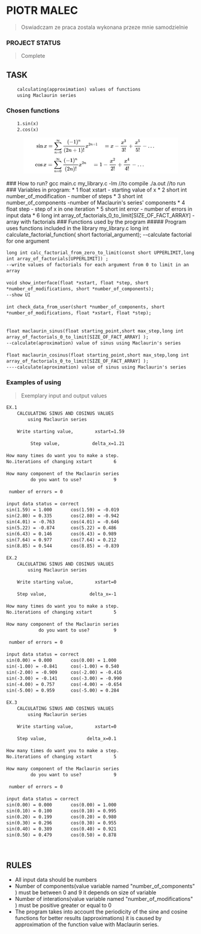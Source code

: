 # PIOTR MALEC
> Oswiadczam ze praca zostala wykonana przeze mnie samodzielnie
### PROJECT STATUS 
> Complete 
## TASK 
        calculating(approximation) values of functions 
        using Maclaurin series
 ### Chosen functions

        1.sin(x)
        2.cos(x)
	
  <p align="center">
  <img src="sin-cos.png">
</p>
### How to run?
     gcc main.c my_library.c -lm  //to compile
     ./a.out 		          //to run
### Variables in program:
	* 1 float xstart - starting value of x
	* 2 short int number_of_modification - number of steps
	* 3 short int number_of_components -number of Maclaurin's series' components
	* 4 float step - step of x in one iteration
	* 5 short int error - number of errors in input data
	* 6 long  int array_of_factorials_0_to_limit[SIZE_OF_FACT_ARRAY] - array with factorials 
### Functions used by the program
##### Program uses functions included in the library my_library.c
	long int calculate_factorial_function( short factorial_argument); --calculate factorial for one argument


	long int calc_factorial_from_zero_to_limit(const short UPPERLIMIT,long int array_of_factorials[UPPERLIMIT]) ;
	--write values of factorials for each argument from 0 to limit in an array

	void show_interface(float *xstart, float *step, short *number_of_modifications, short *number_of_components);
	--show UI

	int check_data_from_user(short *number_of_components, short *number_of_modifications, float *xstart, float *step);


	float maclaurin_sinus(float starting_point,short max_step,long int array_of_factorials_0_to_limit[SIZE_OF_FACT_ARRAY] );
	--calculate(aproximation) value of sinus using Maclaurin's series

	float maclaurin_cosinus(float starting_point,short max_step,long int array_of_factorials_0_to_limit[SIZE_OF_FACT_ARRAY] );
	----calculate(aproximation) value of sinus using Maclaurin's series



### Examples of using 
> Exemplary input and output  values
```
EX.1
	CALCULATING SINUS AND COSINUS VALUES
		using Maclaurin series

 	Write starting value,  		 xstart=1.59

	     Step value,			delta_x=1.21

How many times do want you to make a step.
No.iterations of changing xstart		6

How many component of the Maclaurin series
	     do you want to use?			9

 number of errors = 0 

input data status = correct
sin(1.59) = 1.000 		cos(1.59) = -0.019
sin(2.80) = 0.335 		cos(2.80) = -0.942
sin(4.01) = -0.763 		cos(4.01) = -0.646
sin(5.22) = -0.874 		cos(5.22) = 0.486
sin(6.43) = 0.146 		cos(6.43) = 0.989
sin(7.64) = 0.977 		cos(7.64) = 0.212
sin(8.85) = 0.544 		cos(8.85) = -0.839

EX.2
	CALCULATING SINUS AND COSINUS VALUES
		using Maclaurin series

 	Write starting value,  		 xstart=0       

	Step value,			       delta_x=-1

How many times do want you to make a step.
No.iterations of changing xstart		5

How many component of the Maclaurin series
         	do you want to use?			9

 number of errors = 0 

input data status = correct
sin(0.00) = 0.000 		cos(0.00) = 1.000
sin(-1.00) = -0.841     cos(-1.00) = 0.540
sin(-2.00) = -0.909     cos(-2.00) = -0.416
sin(-3.00) = -0.141 	cos(-3.00) = -0.990
sin(-4.00) = 0.757 		cos(-4.00) = -0.654
sin(-5.00) = 0.959 		cos(-5.00) = 0.284

EX.3
	CALCULATING SINUS AND COSINUS VALUES
		using Maclaurin series

 	Write starting value,  		 xstart=0

	Step value,			      delta_x=0.1

How many times do want you to make a step.
No.iterations of changing xstart		5

How many component of the Maclaurin series
	     do you want to use?			9

 number of errors = 0 

input data status = correct
sin(0.00) = 0.000 		cos(0.00) = 1.000
sin(0.10) = 0.100 		cos(0.10) = 0.995
sin(0.20) = 0.199 		cos(0.20) = 0.980
sin(0.30) = 0.296 		cos(0.30) = 0.955
sin(0.40) = 0.389 		cos(0.40) = 0.921
sin(0.50) = 0.479 		cos(0.50) = 0.878



```
## RULES
* All input data should be numbers
* Number of  components(value variable named "number_of_components"  ) must be between 0 and 9 it depends on size of variable
* Number of interations(value variable named "number_of_modifications"  ) must be positive greater or equal to 0 
* The program takes into account the periodicity of the sine  and cosine functions for better results (approximations)
it is caused by approximation of the function value with Maclaurin series.
